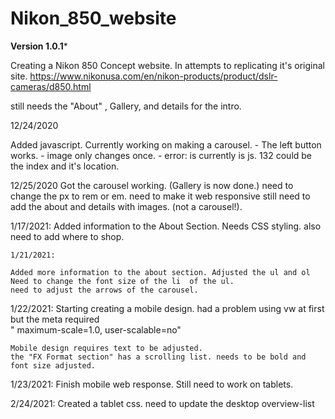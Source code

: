 # Nikon_850_website


**Version 1.0.1***

Creating a Nikon 850 Concept website.
In attempts to replicating it's original site. https://www.nikonusa.com/en/nikon-products/product/dslr-cameras/d850.html



still needs the "About" , Gallery, and details for the intro.


12/24/2020

Added javascript.
Currently working on making a carousel. 
    - The left button works.
        - image only changes once.
            - error: is currently is js. 132
                could be the index and it's location.

12/25/2020
    Got the carousel working. (Gallery is now done.)
    need to change the px to rem or em.
    need to make it web responsive
    still need to add the about and details with images. (not a carousel!). 


1/17/2021:
    Added information to the About Section.
    Needs CSS styling. 
    also need to add where to shop. 
    

    1/21/2021:

    Added more information to the about section. Adjusted the ul and ol
    Need to change the font size of the li  of the ul. 
    need to adjust the arrows of the carousel. 


1/22/2021:
    Starting creating a mobile design.
    had a problem using vw at first but the meta required  
    " maximum-scale=1.0, user-scalable=no"

    Mobile design requires text to be adjusted.
    the "FX Format section" has a scrolling list. needs to be bold and font size adjusted.

    
1/23/2021:
    Finish mobile web response.
    Still need to work on tablets. 


2/24/2021:
    Created a tablet css.
    need to update the desktop overview-list
    

